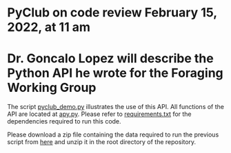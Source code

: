 # PyClub on code review February 15, 2022, at 11 am
# Dr. Goncalo Lopez will describe the Python API he wrote for the Foraging Working Group

The script [pyclub_demo.py](code/scripts/pyclub_demo.py) illustrates the use of this API. All functions of the API are located at [apy.py](code/src/aeon/preprocess/apy.py). Please refer to [requirements.txt](requirements.txt) for the dependencies required to run this code.

Please download a zip file containing the data required to run the previous script from [here](http://www.gatsby.ucl.ac.uk/~rapela/pyclub021522/data.zip) and unzip it in the root directory of the repository.

